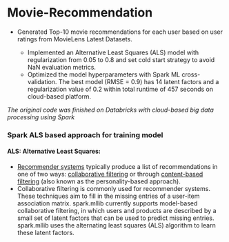 # Movie-Recommendation
- Generated Top-10 movie recommendations for each user based on user ratings from MovieLens Latest Datasets.

  - Implemented an Alternative Least Squares (ALS) model with regularization from 0.05 to 0.8 and set cold start strategy to avoid NaN evaluation metrics.
  - Optimized the model hyperparameters with Spark ML cross-validation. The best model (RMSE = 0.9) has 14 latent factors and a regularization value of 0.2 within total runtime of 457 seconds on cloud-based platform.

*The original code was finished on Databricks with cloud-based big data processing using Spark*

 
### Spark ALS based approach for training model
#### ALS: Alternative Least Squares:
- [Recommender systems](https://en.wikipedia.org/wiki/Recommender_system) typically produce a list of recommendations in one of two ways: [collaborative filtering](https://en.wikipedia.org/wiki/Collaborative_filtering) or through [content-based filtering](https://en.wikipedia.org/wiki/Recommender_system#Content-based_filtering) (also known as the personality-based approach).
- Collaborative filtering is commonly used for recommender systems. These techniques aim to fill in the missing entries of a user-item association matrix. spark.mllib currently supports model-based collaborative filtering, in which users and products are described by a small set of latent factors that can be used to predict missing entries. spark.mllib uses the alternating least squares (ALS) algorithm to learn these latent factors.
